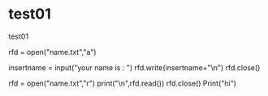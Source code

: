 # test01
test01

rfd = open("name.txt","a")

insertname = input("your name is : ")
rfd.write(insertname+"\n")
rfd.close()

rfd = open("name.txt","r")
print("\n",rfd.read())
rfd.close()
Print("hi")
